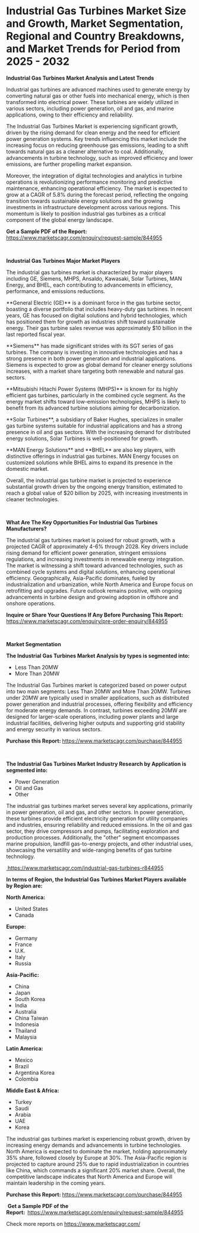 <p><h1>Industrial Gas Turbines Market Size and Growth, Market Segmentation, Regional and Country Breakdowns, and Market Trends for Period from 2025 -  2032</h1></p><p><strong>Industrial Gas Turbines Market Analysis and Latest Trends</strong></p>
<p><p>Industrial gas turbines are advanced machines used to generate energy by converting natural gas or other fuels into mechanical energy, which is then transformed into electrical power. These turbines are widely utilized in various sectors, including power generation, oil and gas, and marine applications, owing to their efficiency and reliability.</p><p>The Industrial Gas Turbines Market is experiencing significant growth, driven by the rising demand for clean energy and the need for efficient power generation systems. Key trends influencing this market include the increasing focus on reducing greenhouse gas emissions, leading to a shift towards natural gas as a cleaner alternative to coal. Additionally, advancements in turbine technology, such as improved efficiency and lower emissions, are further propelling market expansion.</p><p>Moreover, the integration of digital technologies and analytics in turbine operations is revolutionizing performance monitoring and predictive maintenance, enhancing operational efficiency. The market is expected to grow at a CAGR of 5.8% during the forecast period, reflecting the ongoing transition towards sustainable energy solutions and the growing investments in infrastructure development across various regions. This momentum is likely to position industrial gas turbines as a critical component of the global energy landscape.</p></p>
<p><strong>Get a Sample PDF of the Report:&nbsp;</strong> <a href="https://www.marketscagr.com/enquiry/request-sample/844955?utm_campaign=3195&utm_medium=2&utm_source=Github&utm_content=ia&utm_term=08042025&utm_id=industrial-gas-turbines">https://www.marketscagr.com/enquiry/request-sample/844955</a></p>
<p>&nbsp;</p>
<p><strong>Industrial Gas Turbines Major Market Players</strong></p>
<p><p>The industrial gas turbines market is characterized by major players including GE, Siemens, MHPS, Ansaldo, Kawasaki, Solar Turbines, MAN Energy, and BHEL, each contributing to advancements in efficiency, performance, and emissions reductions.</p><p>**General Electric (GE)** is a dominant force in the gas turbine sector, boasting a diverse portfolio that includes heavy-duty gas turbines. In recent years, GE has focused on digital solutions and hybrid technologies, which has positioned them for growth as industries shift toward sustainable energy. Their gas turbine sales revenue was approximately $10 billion in the last reported fiscal year.</p><p>**Siemens** has made significant strides with its SGT series of gas turbines. The company is investing in innovative technologies and has a strong presence in both power generation and industrial applications. Siemens is expected to grow as global demand for cleaner energy solutions increases, with a market share targeting both renewable and natural gas sectors.</p><p>**Mitsubishi Hitachi Power Systems (MHPS)** is known for its highly efficient gas turbines, particularly in the combined cycle segment. As the energy market shifts toward low-emission technologies, MHPS is likely to benefit from its advanced turbine solutions aiming for decarbonization.</p><p>**Solar Turbines**, a subsidiary of Baker Hughes, specializes in smaller gas turbine systems suitable for industrial applications and has a strong presence in oil and gas sectors. With the increasing demand for distributed energy solutions, Solar Turbines is well-positioned for growth.</p><p>**MAN Energy Solutions** and **BHEL** are also key players, with distinctive offerings in industrial gas turbines. MAN Energy focuses on customized solutions while BHEL aims to expand its presence in the domestic market.</p><p>Overall, the industrial gas turbine market is projected to experience substantial growth driven by the ongoing energy transition, estimated to reach a global value of $20 billion by 2025, with increasing investments in cleaner technologies.</p></p>
<p>&nbsp;</p>
<p><strong>What Are The Key Opportunities For Industrial Gas Turbines Manufacturers?</strong></p>
<p><p>The industrial gas turbines market is poised for robust growth, with a projected CAGR of approximately 4-6% through 2028. Key drivers include rising demand for efficient power generation, stringent emissions regulations, and increasing investments in renewable energy integration. The market is witnessing a shift toward advanced technologies, such as combined cycle systems and digital solutions, enhancing operational efficiency. Geographically, Asia-Pacific dominates, fueled by industrialization and urbanization, while North America and Europe focus on retrofitting and upgrades. Future outlook remains positive, with ongoing advancements in turbine design and growing adoption in offshore and onshore operations.</p></p>
<p><strong>Inquire or Share Your Questions If Any Before Purchasing This Report:</strong> <a href="https://www.marketscagr.com/enquiry/pre-order-enquiry/844955?utm_campaign=3195&utm_medium=2&utm_source=Github&utm_content=ia&utm_term=08042025&utm_id=industrial-gas-turbines">https://www.marketscagr.com/enquiry/pre-order-enquiry/844955</a></p>
<p>&nbsp;</p>
<p><strong>Market Segmentation</strong></p>
<p><strong>The Industrial Gas Turbines Market Analysis by types is segmented into:</strong></p>
<p><ul><li>Less Than 20MW</li><li>More Than 20MW</li></ul></p>
<p><p>The Industrial Gas Turbines market is categorized based on power output into two main segments: Less Than 20MW and More Than 20MW. Turbines under 20MW are typically used in smaller applications, such as distributed power generation and industrial processes, offering flexibility and efficiency for moderate energy demands. In contrast, turbines exceeding 20MW are designed for larger-scale operations, including power plants and large industrial facilities, delivering higher outputs and supporting grid stability and energy security in various sectors.</p></p>
<p><strong>Purchase this Report:&nbsp;</strong><a href="https://www.marketscagr.com/purchase/844955?utm_campaign=3195&utm_medium=2&utm_source=Github&utm_content=ia&utm_term=08042025&utm_id=industrial-gas-turbines">https://www.marketscagr.com/purchase/844955</a></p>
<p>&nbsp;</p>
<p><strong>The Industrial Gas Turbines Market Industry Research by Application is segmented into:</strong></p>
<p><ul><li>Power Generation</li><li>Oil and Gas</li><li>Other</li></ul></p>
<p><p>The industrial gas turbines market serves several key applications, primarily in power generation, oil and gas, and other sectors. In power generation, these turbines provide efficient electricity generation for utility companies and industries, ensuring reliability and reduced emissions. In the oil and gas sector, they drive compressors and pumps, facilitating exploration and production processes. Additionally, the "other" segment encompasses marine propulsion, landfill gas-to-energy projects, and other industrial uses, showcasing the versatility and wide-ranging benefits of gas turbine technology.</p></p>
<p><a href="https://www.marketscagr.com/industrial-gas-turbines-r844955?utm_campaign=3195&utm_medium=2&utm_source=Github&utm_content=ia&utm_term=08042025&utm_id=industrial-gas-turbines">&nbsp;https://www.marketscagr.com/industrial-gas-turbines-r844955</a></p>
<p><strong>In terms of Region, the Industrial Gas Turbines Market Players available by Region are:</strong></p>
<p>
    <p> <strong> North America: </strong>
        <ul>
            <li>United States</li>
            <li>Canada</li>
        </ul>
        </p> 
    <p> <strong> Europe: </strong>
        <ul>
            <li>Germany</li>
            <li>France</li>
            <li>U.K.</li>
            <li>Italy</li>
            <li>Russia</li>
        </ul>
        </p> 
    <p> <strong> Asia-Pacific: </strong>
        <ul>
            <li>China</li>
            <li>Japan</li>
            <li>South Korea</li>
            <li>India</li>
            <li>Australia</li>
            <li>China Taiwan</li>
            <li>Indonesia</li>
            <li>Thailand</li>
            <li>Malaysia</li>
        </ul>
        </p> 
    <p> <strong> Latin America: </strong>
        <ul>
            <li>Mexico</li>
            <li>Brazil</li>
            <li>Argentina Korea</li>
            <li>Colombia</li>
        </ul>
        </p> 
    <p> <strong> Middle East & Africa: </strong>
        <ul>
            <li>Turkey</li>
            <li>Saudi</li>
            <li>Arabia</li>
            <li>UAE</li>
            <li>Korea</li>
        </ul>
    </p>
    </p>
<p><p>The industrial gas turbines market is experiencing robust growth, driven by increasing energy demands and advancements in turbine technologies. North America is expected to dominate the market, holding approximately 35% share, followed closely by Europe at 30%. The Asia-Pacific region is projected to capture around 25% due to rapid industrialization in countries like China, which commands a significant 20% market share. Overall, the competitive landscape indicates that North America and Europe will maintain leadership in the coming years.</p></p>
<p><strong>Purchase this Report: </strong><a href="https://www.marketscagr.com/purchase/844955?utm_campaign=3195&utm_medium=2&utm_source=Github&utm_content=ia&utm_term=08042025&utm_id=industrial-gas-turbines">https://www.marketscagr.com/purchase/844955</a></p>
<p>&nbsp;<strong>Get a Sample PDF of the Report:&nbsp;&nbsp;</strong><a href="https://www.marketscagr.com/enquiry/request-sample/844955?utm_campaign=3195&utm_medium=2&utm_source=Github&utm_content=ia&utm_term=08042025&utm_id=industrial-gas-turbines">https://www.marketscagr.com/enquiry/request-sample/844955</a></p>
<p><strong></strong></p>
<p>Check more reports on <a href="https://www.marketscagr.com/?utm_campaign=3195&utm_medium=2&utm_source=Github&utm_content=ia&utm_term=08042025&utm_id=industrial-gas-turbines">https://www.marketscagr.com/</a></p>